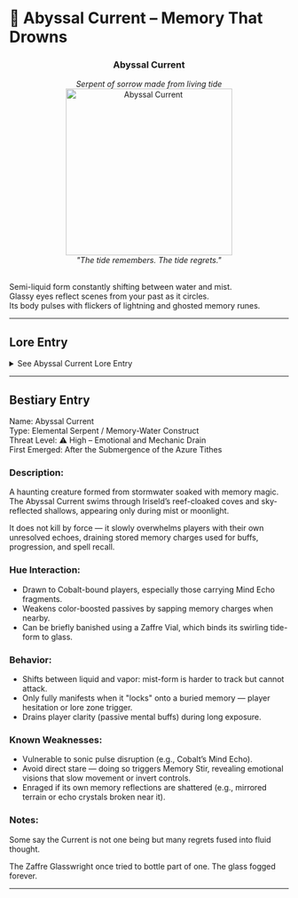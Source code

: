 
# 🌊 Abyssal Current – Memory That Drowns

<div align="center">
  <h3>Abyssal Current</h3>
  <i>Serpent of sorrow made from living tide</i></br>
  <img src="../../assets/monsters/abyssal-current.png" alt="Abyssal Current" width="300">
  </br><i>"The tide remembers. The tide regrets."</i></br></br>
</div>

Semi-liquid form constantly shifting between water and mist.  
Glassy eyes reflect scenes from your past as it circles.  
Its body pulses with flickers of lightning and ghosted memory runes.

---

## Lore Entry

<details><summary>See Abyssal Current Lore Entry</summary>

### Lore Entry: Field Notes from Tide-Seer Velia, recovered near Whispering Bay

> It didn’t swim like a beast. 
> It flowed — like guilt sliding back into the sea.

> We thought it was just current and coil, some strange tide-magic. 
> Then it looked at me — not with hunger, but with recognition. 
> I felt it searching.

> It didn’t steal memory. It stirred it. 
> I remembered what I was trying not to 
> — my brother’s voice under the storm, my own words I should’ve said.

> The Current doesn’t kill. It burdens.
> Enough of that, and you sink.

> — Entry torn, ink water-smeared. 
> Final line reads:
> “If you see it coming, ask yourself: what haven’t you forgiven yet?”

</details>

---

## Bestiary Entry
Name:	Abyssal Current  
Type:	Elemental Serpent / Memory-Water Construct  
Threat Level:	⚠️ High – Emotional and Mechanic Drain  
First Emerged:	After the Submergence of the Azure Tithes  

### Description:
A haunting creature formed from stormwater soaked with memory magic.  
The Abyssal Current swims through Iriseld’s reef-cloaked coves and sky-reflected shallows, 
appearing only during mist or moonlight.

It does not kill by force — it slowly overwhelms players with their own unresolved echoes, 
draining stored memory charges used for buffs, progression, and spell recall.

### Hue Interaction:
- Drawn to Cobalt-bound players, especially those carrying Mind Echo fragments.
- Weakens color-boosted passives by sapping memory charges when nearby.
- Can be briefly banished using a Zaffre Vial, which binds its swirling tide-form to glass.

### Behavior:
- Shifts between liquid and vapor: mist-form is harder to track but cannot attack.
- Only fully manifests when it "locks" onto a buried memory — player hesitation or lore zone trigger.
- Drains player clarity (passive mental buffs) during long exposure.

### Known Weaknesses:
- Vulnerable to sonic pulse disruption (e.g., Cobalt’s Mind Echo).
- Avoid direct stare — doing so triggers Memory Stir, revealing emotional visions that slow movement or invert controls.
- Enraged if its own memory reflections are shattered (e.g., mirrored terrain or echo crystals broken near it).

### Notes:

Some say the Current is not one being but many regrets fused into fluid thought.

The Zaffre Glasswright once tried to bottle part of one. The glass fogged forever.

---
